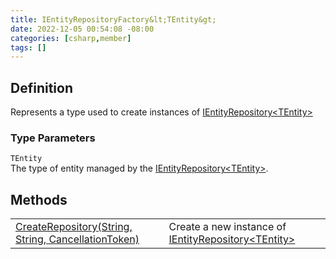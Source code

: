 ```yaml
---
title: IEntityRepositoryFactory&lt;TEntity&gt;
date: 2022-12-05 00:54:08 -08:00
categories: [csharp,member]
tags: []
---
```


## Definition

Represents a type used to create instances of <a href='/posts/csharp.member.entitydb.abstractions.entities.ientityrepository-1/'>IEntityRepository&lt;TEntity&gt;</a>
### Type Parameters
`TEntity`<br />The type of entity managed by the <a href='/posts/csharp.member.entitydb.abstractions.entities.ientityrepository-1/'>IEntityRepository&lt;TEntity&gt;</a>.
## Methods
<table><tr><td><!--/posts/csharp.member.entitydb.abstractions.entities.ientityrepositoryfactory-1.createrepository/--><a href='#'>CreateRepository(String, String, CancellationToken)</a></td><td>
Create a new instance of <a href='/posts/csharp.member.entitydb.abstractions.entities.ientityrepository-1/'>IEntityRepository&lt;TEntity&gt;</a></td></tr></table>
